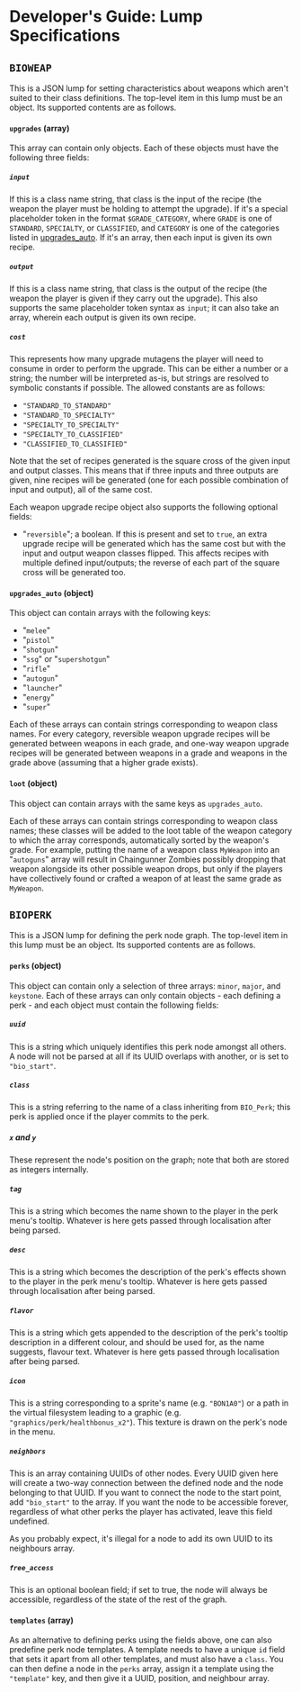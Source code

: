 # Developer's Guide: Lump Specifications

## `BIOWEAP`

This is a JSON lump for setting characteristics about weapons which aren't suited to their class definitions. The top-level item in this lump must be an object. Its supported contents are as follows.

#### `upgrades` (array)

This array can contain only objects. Each of these objects must have the following three fields:

##### `input`

If this is a class name string, that class is the input of the recipe (the weapon the player must be holding to attempt the upgrade).
If it's a special placeholder token in the format `$GRADE_CATEGORY`, where `GRADE` is one of `STANDARD`, `SPECIALTY`, or `CLASSIFIED`, and `CATEGORY` is one of the categories listed in [upgrades_auto](#upgrades_auto-object).
If it's an array, then each input is given its own recipe.

##### `output`

If this is a class name string, that class is the output of the recipe (the weapon the player is given if they carry out the upgrade).
This also supports the same placeholder token syntax as `input`; it can also take an array,
wherein each output is given its own recipe.

##### `cost`

This represents how many upgrade mutagens the player will need to consume in order to perform the upgrade. This can be either a number or a string; the number will be interpreted as-is, but strings are resolved to symbolic constants if possible. The allowed constants are as follows:

- `"STANDARD_TO_STANDARD"`
- `"STANDARD_TO_SPECIALTY"`
- `"SPECIALTY_TO_SPECIALTY"`
- `"SPECIALTY_TO_CLASSIFIED"`
- `"CLASSIFIED_TO_CLASSIFIED"`

Note that the set of recipes generated is the square cross of the given input and output classes. This means that if three inputs and three outputs are given, nine recipes will be generated (one for each possible combination of input and output), all of the same cost.

Each weapon upgrade recipe object also supports the following optional fields:

- "`reversible`"; a boolean. If this is present and set to `true`, an extra upgrade recipe will be generated which has the same cost but with the input and output weapon classes flipped. This affects recipes with multiple defined input/outputs; the reverse of each part of the square cross will be generated too.

#### `upgrades_auto` (object)

This object can contain arrays with the following keys:

- "`melee`"
- "`pistol`"
- "`shotgun`"
- "`ssg`" or "`supershotgun`"
- "`rifle`"
- "`autogun`"
- "`launcher`"
- "`energy`"
- "`super`"  

Each of these arrays can contain strings corresponding to weapon class names. For every category, reversible weapon upgrade recipes will be generated between weapons in each grade, and one-way weapon upgrade recipes will be generated between weapons in a grade and weapons in the grade above (assuming that a higher grade exists).

#### `loot` (object)

This object can contain arrays with the same keys as `upgrades_auto`.

Each of these arrays can contain strings corresponding to weapon class names; these classes will be added to the loot table of the weapon category to which the array corresponds, automatically sorted by the weapon's grade. For example, putting the name of a weapon class `MyWeapon` into an "`autoguns`" array will result in Chaingunner Zombies possibly dropping that weapon alongside its other possible weapon drops, but only if the players have collectively found or crafted a weapon of at least the same grade as `MyWeapon`.

## `BIOPERK`

This is a JSON lump for defining the perk node graph. The top-level item in this lump must be an object. Its supported contents are as follows.

#### `perks` (object)

This object can contain only a selection of three arrays: `minor`, `major`, and `keystone`. Each of these arrays can only contain objects - each defining a perk - and each object must contain the following fields:

##### `uuid`

This is a string which uniquely identifies this perk node amongst all others. A node will not be parsed at all if its UUID overlaps with another, or is set to `"bio_start"`.

##### `class`

This is a string referring to the name of a class inheriting from `BIO_Perk`; this perk is applied once if the player commits to the perk.

##### `x` and `y`

These represent the node's position on the graph; note that both are stored as integers internally.

##### `tag`

This is a string which becomes the name shown to the player in the perk menu's tooltip. Whatever is here gets passed through localisation after being parsed.

##### `desc`

This is a string which becomes the description of the perk's effects shown to the player in the perk menu's tooltip. Whatever is here gets passed 
through localisation after being parsed.

##### `flavor`

This is a string which gets appended to the description of the perk's tooltip description in a different colour, and should be used for, as the name suggests, flavour text. Whatever is here gets passed through localisation after being parsed.

##### `icon`

This is a string corresponding to a sprite's name (e.g. `"BON1A0"`) or a path in the virtual filesystem leading to a graphic (e.g. `"graphics/perk/healthbonus_x2"`). This texture is drawn on the perk's node in the menu.

##### `neighbors`

This is an array containing UUIDs of other nodes. Every UUID given here will create a two-way connection between the defined node and the node belonging to that UUID. If you want to connect the node to the start point, add `"bio_start"` to the array. If you want the node to be accessible forever, regardless of what other perks the player has activated, leave this field undefined.

As you probably expect, it's illegal for a node to add its own UUID to its neighbours array.

##### `free_access`

This is an optional boolean field; if set to true, the node will always be accessible, regardless of the state of the rest of the graph.

#### `templates` (array)

As an alternative to defining perks using the fields above, one can also predefine perk node templates. A template needs to have a unique `id` field that sets it apart from all other templates, and must also have a `class`. You can then define a node in the `perks` array, assign it a template using the `"template"` key, and then give it a UUID, position, and neighbour array.
